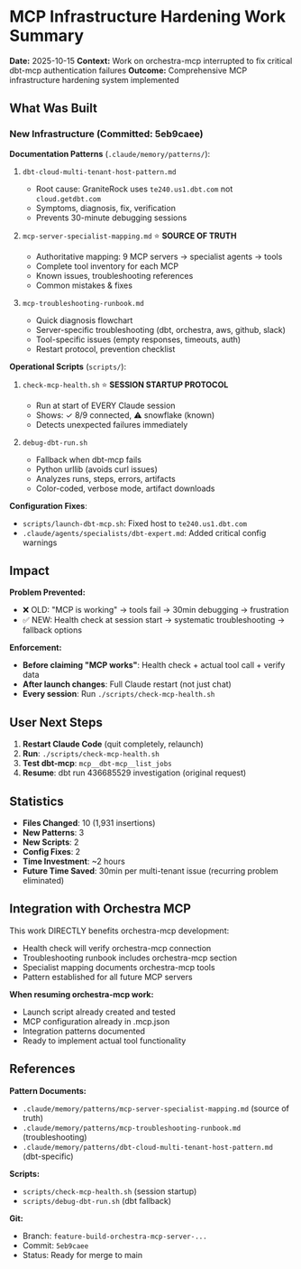 # MCP Infrastructure Hardening Work Summary

**Date:** 2025-10-15
**Context:** Work on orchestra-mcp interrupted to fix critical dbt-mcp authentication failures
**Outcome:** Comprehensive MCP infrastructure hardening system implemented

## What Was Built

### New Infrastructure (Committed: 5eb9caee)

**Documentation Patterns** (`.claude/memory/patterns/`):
1. `dbt-cloud-multi-tenant-host-pattern.md`
   - Root cause: GraniteRock uses `te240.us1.dbt.com` not `cloud.getdbt.com`
   - Symptoms, diagnosis, fix, verification
   - Prevents 30-minute debugging sessions

2. `mcp-server-specialist-mapping.md` ⭐ **SOURCE OF TRUTH**
   - Authoritative mapping: 9 MCP servers → specialist agents → tools
   - Complete tool inventory for each MCP
   - Known issues, troubleshooting references
   - Common mistakes & fixes

3. `mcp-troubleshooting-runbook.md`
   - Quick diagnosis flowchart
   - Server-specific troubleshooting (dbt, orchestra, aws, github, slack)
   - Tool-specific issues (empty responses, timeouts, auth)
   - Restart protocol, prevention checklist

**Operational Scripts** (`scripts/`):
1. `check-mcp-health.sh` ⭐ **SESSION STARTUP PROTOCOL**
   - Run at start of EVERY Claude session
   - Shows: ✓ 8/9 connected, ⚠ snowflake (known)
   - Detects unexpected failures immediately

2. `debug-dbt-run.sh`
   - Fallback when dbt-mcp fails
   - Python urllib (avoids curl issues)
   - Analyzes runs, steps, errors, artifacts
   - Color-coded, verbose mode, artifact downloads

**Configuration Fixes**:
- `scripts/launch-dbt-mcp.sh`: Fixed host to `te240.us1.dbt.com`
- `.claude/agents/specialists/dbt-expert.md`: Added critical config warnings

## Impact

**Problem Prevented:**
- ❌ OLD: "MCP is working" → tools fail → 30min debugging → frustration
- ✅ NEW: Health check at session start → systematic troubleshooting → fallback options

**Enforcement:**
- **Before claiming "MCP works"**: Health check + actual tool call + verify data
- **After launch changes**: Full Claude restart (not just chat)
- **Every session**: Run `./scripts/check-mcp-health.sh`

## User Next Steps

1. **Restart Claude Code** (quit completely, relaunch)
2. **Run**: `./scripts/check-mcp-health.sh`
3. **Test dbt-mcp**: `mcp__dbt-mcp__list_jobs`
4. **Resume**: dbt run 436685529 investigation (original request)

## Statistics

- **Files Changed**: 10 (1,931 insertions)
- **New Patterns**: 3
- **New Scripts**: 2
- **Config Fixes**: 2
- **Time Investment**: ~2 hours
- **Future Time Saved**: 30min per multi-tenant issue (recurring problem eliminated)

## Integration with Orchestra MCP

This work DIRECTLY benefits orchestra-mcp development:
- Health check will verify orchestra-mcp connection
- Troubleshooting runbook includes orchestra-mcp section
- Specialist mapping documents orchestra-mcp tools
- Pattern established for all future MCP servers

**When resuming orchestra-mcp work:**
- Launch script already created and tested
- MCP configuration already in .mcp.json
- Integration patterns documented
- Ready to implement actual tool functionality

## References

**Pattern Documents:**
- `.claude/memory/patterns/mcp-server-specialist-mapping.md` (source of truth)
- `.claude/memory/patterns/mcp-troubleshooting-runbook.md` (troubleshooting)
- `.claude/memory/patterns/dbt-cloud-multi-tenant-host-pattern.md` (dbt-specific)

**Scripts:**
- `scripts/check-mcp-health.sh` (session startup)
- `scripts/debug-dbt-run.sh` (dbt fallback)

**Git:**
- Branch: `feature-build-orchestra-mcp-server-...`
- Commit: `5eb9caee`
- Status: Ready for merge to main
